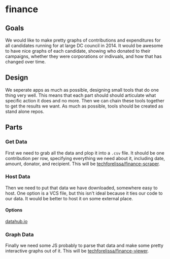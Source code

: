 # finance

## Goals

We would like to make pretty graphs of contributions and expenditures for all candidates running for at large DC council in
2014. It would be awesome to have nice graphs of each candidate, showing who donated to their campaigns, whether they were corporations or indivuals, and how that has changed over time.

## Design

We seperate apps as much as possible, designing small tools that do one thing very well. This means that each part should
should articulate what specific action it does and no more. Then we can chain these tools together to get the results we
want. As much as possible, tools should be created as stand alone repos.

## Parts

### Get Data

First we need to grab all the data and plop it into a `.csv` file. It should be one contribution per row, specifying
everything we need about it, including date, amount, donator, and recipient. 
This will be [techforelissa/finance-scraper](https://github.com/techforelissa/finance-scraper).

### Host Data

Then we need to put that data we have downloaded, somewhere easy to host. One option is a VCS file, but this isn't ideal because it ties our code to our data. It would be better to host it on some external place.

#### Options

[datahub.io](http://datahub.io/)

### Graph Data

Finally we need some JS probably to parse that data and make some pretty interactive graphs out of it. This will be [techforelissa/finance-viewer](https://github.com/techforelissa/finance-viewer).
